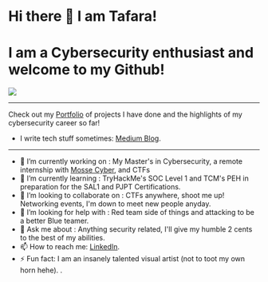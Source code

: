 
# Hi there 👋 I am Tafara!
# I am a Cybersecurity enthusiast and welcome to my Github!
<a href="https://linkedin.com/in/tafara-magumise"><img src="https://img.shields.io/badge/-LinkedIn-0072b1?&style=for-the-badge&logo=linkedin&logoColor=white" /></a>

-----------------------------------------------------

Check out my [Portfolio](https://github.com/Tafara0-o/Cybersecurity-Portfolio) of projects I have done and the highlights of my cybersecurity career so far! 

  
- I write tech stuff sometimes: [Medium Blog](https://medium.com/@superdupertafara).

------------------------------------------------------

- 🔭 I’m currently working on : My Master's in Cybersecurity, a remote internship with [Mosse Cyber](https://www.mosse-institute.com/certifications/mrci-remote-cybersecurity-internship.html), and CTFs
- 🌱 I’m currently learning : TryHackMe's SOC Level 1 and TCM's PEH in preparation for the SAL1 and PJPT Certifications.
- 👯 I’m looking to collaborate on : CTFs anywhere, shoot me up! Networking events, I'm down to meet new people anyday.
- 🤔 I’m looking for help with : Red team side of things and attacking to be a better Blue teamer.
- 💬 Ask me about : Anything security related, I'll give my humble 2 cents to the best of my abilities.
- 📫 How to reach me: [LinkedIn](https://linkedin.com/in/tafara-magumise).
- ⚡ Fun fact: I am an insanely talented visual artist (not to toot my own horn hehe).
.

